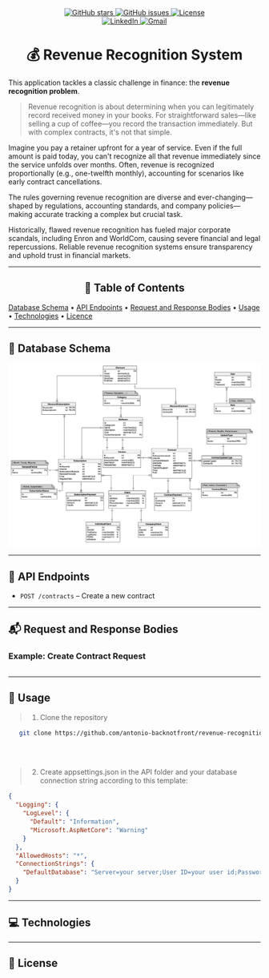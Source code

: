 <div align="center">
  <a href="https://github.com/antonio-backnotfront/linear-regression/stargazers">
    <img src="https://img.shields.io/github/stars/antonio-backnotfront/linear-regression?style=for-the-badge" alt="GitHub stars">
  </a>
  <a href="https://github.com/antonio-backnotfront/linear-regression/issues">
    <img src="https://img.shields.io/github/issues/antonio-backnotfront/linear-regression.svg?style=for-the-badge" alt="GitHub issues">
  </a>
  <a href="https://github.com/antonio-backnotfront/linear-regression/blob/main/LICENSE.txt">
    <img src="https://img.shields.io/github/license/antonio-backnotfront/linear-regression.svg?style=for-the-badge" alt="License">
  </a>
<br>
<a href="https://linkedin.com/in/anton-solianyk-906453221">
  <img src="https://img.shields.io/badge/🔗%20LinkedIn-Connect-blue?style=for-the-badge&logo=linkedin&logoColor=white" alt="LinkedIn">
</a>

  <a href="mailto:solyanicks@gmail.com">
    <img src="https://img.shields.io/badge/Email-solyanicks%40gmail.com-D14836?style=for-the-badge&logo=gmail&logoColor=white" alt="Gmail">
  </a>
</div>




<h1 align="center">💰 Revenue Recognition System</h1>


This application tackles a classic challenge in finance: the **revenue recognition problem**.

> Revenue recognition is about determining when you can legitimately record received money in your books. For straightforward sales—like selling a cup of coffee—you record the transaction immediately. But with complex contracts, it's not that simple.

Imagine you pay a retainer upfront for a year of service. Even if the full amount is paid today, you can't recognize all that revenue immediately since the service unfolds over months. Often, revenue is recognized proportionally (e.g., one-twelfth monthly), accounting for scenarios like early contract cancellations.

The rules governing revenue recognition are diverse and ever-changing—shaped by regulations, accounting standards, and company policies—making accurate tracking a complex but crucial task.

Historically, flawed revenue recognition has fueled major corporate scandals, including Enron and WorldCom, causing severe financial and legal repercussions. Reliable revenue recognition systems ensure transparency and uphold trust in financial markets.

---

<h2 align="center"> 📑 Table of Contents </h2>

<p>
    <a href="https://github.com/antonio-backnotfront/revenue-recognition?tab=readme-ov-file#-database-schema">Database Schema</a> •
    <a href="https://github.com/antonio-backnotfront/revenue-recognition?tab=readme-ov-file#-api-endpoints">API Endpoints</a> •
    <a href="https://github.com/antonio-backnotfront/revenue-recognition?tab=readme-ov-file#-request-and-response-bodies">Request and Response Bodies</a> •
    <a href="https://github.com/antonio-backnotfront/revenue-recognition?tab=readme-ov-file#-usage">Usage</a> •
    <a href="https://github.com/antonio-backnotfront/revenue-recognition?tab=readme-ov-file#-technologies">Technologies</a> •
    <a href="https://github.com/antonio-backnotfront/revenue-recognition?tab=readme-ov-file#-license">Licence</a>

</p>


---

## 📌 Database Schema

![Database Schema](.github/image/revenue-recognition-schema.png)

---

## 🚀 API Endpoints

<!-- List your API endpoints here, e.g.: -->
- `POST /contracts` – Create a new contract

---

## 📬 Request and Response Bodies

### Example: Create Contract Request

```json
```

---

## 📝 Usage
> 1) Clone the repository 
```bash
   git clone https://github.com/antonio-backnotfront/revenue-recognition.git
```  
<br><br>
> 2) Create appsettings.json in the API folder and your database connection string according to this template:
```json
{
  "Logging": {
    "LogLevel": {
      "Default": "Information",
      "Microsoft.AspNetCore": "Warning"
    }
  },
  "AllowedHosts": "*",
  "ConnectionStrings": {
    "DefaultDatabase": "Server=your server;User ID=your user id;Password=your password;TrustServerCertificate=True;Database=your database"
  }
}

```

---
## 💻 Technologies

---

## 📄 License